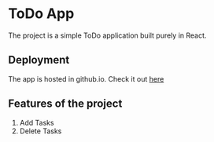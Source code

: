 # ToDo App
The project is a simple ToDo application built purely in React. 

## Deployment
The app is hosted in github.io.
Check it out [here](https://karan-s-mittal.github.io/react-todoapp/)

## Features of the project 
1. Add Tasks
2. Delete Tasks




